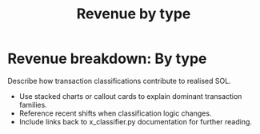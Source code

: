 ﻿---
title: Revenue by type
---

# Revenue breakdown: By type

Describe how transaction classifications contribute to realised SOL.

- Use stacked charts or callout cards to explain dominant transaction families.
- Reference recent shifts when classification logic changes.
- Include links back to 	x_classifier.py documentation for further reading.
